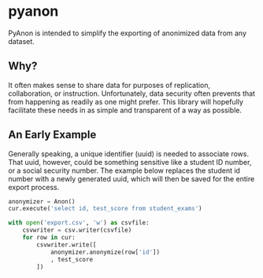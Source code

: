 # pyanon

PyAnon is intended to simplify the exporting of anonimized data from any dataset.

## Why?

It often makes sense to share data for purposes of replication, collaboration, or instruction. Unfortunately, data security often prevents that from happening as readily as one might prefer. This library will hopefully facilitate these needs in as simple and transparent of a way as possible.

## An Early Example

Generally speaking, a unique identifier (uuid) is needed to associate rows. That uuid, however, could be something sensitive like a student ID number, or a social security number. The example below replaces the student id number with a newly generated uuid, which will then be saved for the entire export process.

```python
anonymizer = Anon()
cur.execute('select id, test_score from student_exams')

with open('export.csv', 'w') as csvfile:
	csvwriter = csv.writer(csvfile)
	for row in cur:
		csvwriter.write([
			anonymizer.anonymize(row['id'])
			, test_score
		])
```
